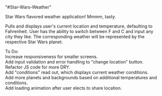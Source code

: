 "#Star-Wars-Weather" 

Star Wars flavored weather application! Mmmm, tasty.

Pulls and displays user's current location and temperature, defaulting to Fahrenheit.
User has the ability to switch between F and C and input any city they like. The corresponding weather will be represented by the respective Star Wars planet.

To Do:<br>
Increase responsiveness for smaller screens.<br>
Add input validation and error handling to "change location" button.<br>
Refactor JS code for more DRY.<br>
Add "conditions" read out, which displays current weather conditions.<br>
Add more planets and backgrounds based on additional temperatures and conditions.<br>
Add loading animation after user elects to share location.